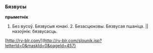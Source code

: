 ### Бязвусы
**прыметнік**

1. Без вусоў. Бязвусыя юнакі. 2. Безасцюковы. Бязвусая пшаніца. || назоўнік: бязвусасць.

<a rel="author">[http://rv-blr.com/](http://rv-blr.com/slounik.jsp?letterId=0&maskId=0&pageId=457)</a>
